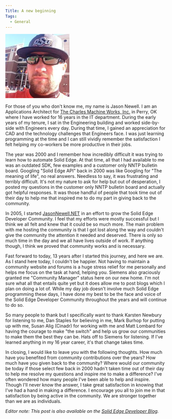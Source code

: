 ```yaml
---
Title: A new beginning
Tags:
  - General
---
```


![](/posts/images/20131105-1.jpg)

For those of you who don't know me, my name is Jason Newell. I am an Applications Architect for [The Charles Machine Works, Inc.](https://www.ditchwitch.com/) in Perry, OK where I have worked for 16 years in the IT department. During the early years of my tenure, I sat in the Engineering building and worked side-by-side with Engineers every day. During that time, I gained an appreciation for CAD and the technology challenges that Engineers face. I was just learning programming at the time and I can still vividly remember the satisfaction I felt helping my co-workers be more productive in their jobs.

The year was 2000 and I remember how incredibly difficult it was trying to learn how to automate Solid Edge. At that time, all that I had available to me was an outdated SDK, few examples and a customer only NNTP bulletin board. Googling "Solid Edge API" back in 2000 was like Googling for "The meaning of life", no real answers. Needless to say, it was frustrating and terribly difficult. It's not my nature to ask for help but out of desperation, I posted my questions in the customer only NNTP bulletin board and actually got helpful responses. It was those handful of people that took time out of their day to help me that inspired me to do my part in giving back to the community.

In 2005, I started [JasonNewell.NET](https://www.jasonnewell.net/) in an effort to grow the Solid Edge Developer Community. I feel that my efforts were mostly successful but I think we all felt and knew that it could be so much more. The main problem with me hosting the community is that I got lost along the way and couldn't give the community the attention it needed and deserved. There is only so much time in the day and we all have lives outside of work. If anything though, I think we proved that community works and is necessary.

Fast forward to today, 13 years after I started this journey, and here we are. As I stand here today, I couldn't be happier. Not having to maintain a community website and forums is a huge stress relief for me personally and helps me focus on the task at hand, helping you. Siemens also graciously granted me "Community Manager" status here on our new home. I'm not sure what all that entails quite yet but it does allow me to post blogs which I plan on doing a lot of. While my day job doesn't involve much Solid Edge programming these days, I have done my best to be the face and voice of the Solid Edge Developer Community throughout the years and will continue to do so.

So many people to thank but I specifically want to thank Karsten Newbury for listening to me, Dan Staples for believing in me, Mark Burhop for putting up with me, Susan Alig (Cinadr) for working with me and Matt Lombard for having the courage to make "the switch" and help us grow our communities to make them the best they can be. Hats off to Siemens for listening. If I've learned anything in my 16 year career, it's that change takes time.

In closing, I would like to leave you with the following thoughts. How much have you benefited from community contributions over the years? How much have you given back to the community? Where would our community be today if those select few back in 2000 hadn't taken time out of their day to help me resolve my questions and inspire me to make a difference? I've often wondered how many people I've been able to help and inspire. Though I'll never know the answer, I take great satisfaction in knowing that I've had a hand in making a difference. I encourage you all to join me in that satisfaction by being active in the community. We are stronger together than we are as individuals.

_Editor note: This post is also available on the [Solid Edge Developer Blog](https://community.plm.automation.siemens.com/t5/Solid-Edge-Developer-Blog/A-new-beginning/ba-p/17911)._